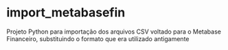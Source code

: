 # import_metabasefin
Projeto Python para importação dos arquivos CSV voltado para o Metabase Financeiro, substituindo o formato que era utilizado antigamente
